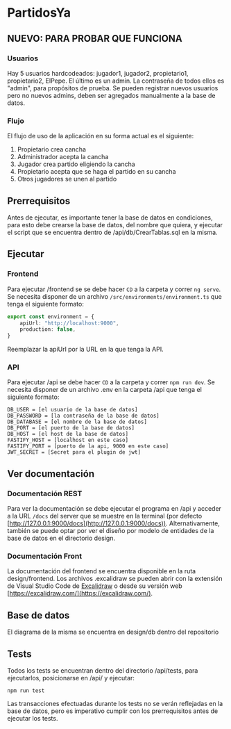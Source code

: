 # PartidosYa

## NUEVO: PARA PROBAR QUE FUNCIONA

### Usuarios
Hay 5 usuarios hardcodeados: jugador1, jugador2, propietario1, propietario2, ElPepe. El último es un admin. La contraseña de todos ellos es "admin", para propósitos de prueba. Se pueden registrar nuevos usuarios pero no nuevos admins, deben ser agregados manualmente a la base de datos.

### Flujo
El flujo de uso de la aplicación en su forma actual es el siguiente:

1. Propietario crea cancha
2. Administrador acepta la cancha
3. Jugador crea partido eligiendo la cancha
4. Propietario acepta que se haga el partido en su cancha
5. Otros jugadores se unen al partido

## Prerrequisitos

Antes de ejecutar, es importante tener la base de datos en condiciones, para esto debe crearse la base de datos, del nombre que quiera, y ejecutar el script que se encuentra dentro de /api/db/CrearTablas.sql en la misma.

## Ejecutar

### Frontend

Para ejecutar /frontend se se debe hacer `CD` a la carpeta y correr `ng serve`.
Se necesita disponer de un archivo `/src/environments/environment.ts` que tenga el siguiente formato:

```ts
export const environment = {
    apiUrl: "http://localhost:9000",
    production: false,
}
```
Reemplazar la apiUrl por la URL en la que tenga la API.

### API

Para ejecutar /api se debe hacer `CD` a la carpeta y correr `npm run dev`.
Se necesita disponer de un archivo .env en la carpeta /api que tenga el siguiente formato:

```
DB_USER = [el usuario de la base de datos]
DB_PASSWORD = [la contraseña de la base de datos]
DB_DATABASE = [el nombre de la base de datos]
DB_PORT = [el puerto de la base de datos]
DB_HOST = [el host de la base de datos]
FASTIFY_HOST = [localhost en este caso]
FASTIFY_PORT = [puerto de la api, 9000 en este caso]
JWT_SECRET = [Secret para el plugin de jwt]
```

## Ver documentación

### Documentación REST
Para ver la documentación se debe ejecutar el programa en /api y acceder a la URL `/docs` del server que se muestre en la terminal (por defecto [http://127.0.0.1:9000/docs](http://127.0.0.1:9000/docs)).
Alternativamente, también se puede optar por ver el diseño por modelo de entidades de la base de datos en el directorio design.

### Documentación Front
La documentación del frontend se encuentra disponible en la ruta design/frontend. Los archivos .excalidraw se pueden abrir con la extensión de Visual Studio Code de [Excalidraw](https://marketplace.visualstudio.com/items?itemName=pomdtr.excalidraw-editor) o desde su versión web [https://excalidraw.com/](https://excalidraw.com/).

## Base de datos

El diagrama de la misma se encuentra en design/db dentro del repositorio

## Tests

Todos los tests se encuentran dentro del directorio /api/tests, para ejecutarlos, posicionarse en /api/ y ejecutar:
```
npm run test
```
Las transacciones efectuadas durante los tests no se verán reflejadas en la base de datos, pero es imperativo cumplir con los prerrequisitos antes de ejecutar los tests.
